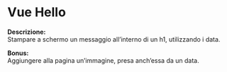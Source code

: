 **Vue Hello**
===

**Descrizione:**  
Stampare a schermo un messaggio all’interno di un h1, utilizzando i data.  

**Bonus:**  
Aggiungere alla pagina un’immagine, presa anch’essa da un data.
